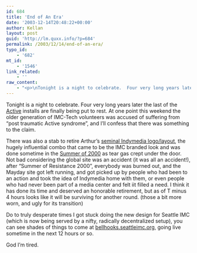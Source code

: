 ```yaml
---
id: 684
title: 'End of An Era'
date: '2003-12-14T20:48:22+00:00'
author: Kellan
layout: post
guid: 'http://lm.quxx.info/?p=684'
permalink: /2003/12/14/end-of-an-era/
typo_id:
    - '682'
mt_id:
    - '1546'
link_related:
    - ''
raw_content:
    - "<p>\nTonight is a night to celebrate.  Four very long years later the last of the <a href=\\\"http://active.org.au/\\\">Active</a> installs are finally being put to rest.  At one point this weekend the older generation of IMC-Tech volunteers was accused of suffering from \\\"post traumatic Active syndrome\\\", and I\\'ll confess that there was something to the claim.\n</p>\n<p>\nThere was also a stab to retire Arthur\\'s <a title=\\\"Jan 30 2003\\\" href=\\\"http://web.archive.org/web/20030130041638/http://www.indymedia.org/\\\">seminal Indymedia logo/layout</a>, the hugely influential combo that came to be the IMC branded look and was done sometime in the <a title=\\\"Aug 15 2003, though it was around earlier.\\\" href=\\\"http://web.archive.org/web/20000815055921/http://www.indymedia.org/\\\">Summer of 2000</a> as tear gas crept under the door.  Not bad considering the global site was an accident (it was all an accident!), after \\\"Summer of Resistance 2000\\\", everybody was burned out, and the Mayday site got left running, and got picked up by people who had been to an action and took the idea of Indymedia home with them, or even people who had never been part of a media center and felt iit filled a need.   I think it has done its time and deserved an honorable retirement, but as of T minus 4 hours looks like it will be surviving for another round. (those a bit more worn, and ugly for its transition)\n</p>\n<p>\nDo to truly desperate times I got stuck doing the new design for Seattle IMC (which is now being served by a nifty, radically decentralized setup), you can see shades of things to come at <a href=\\\"http://bellhooks.seattleimc.org\\\">bellhooks.seattleimc.org</a>, going live sometime in the next 12 hours or so.\n</p>\n<p>\nGod I\\'m tired.\n</p>"
---
```


Tonight is a night to celebrate. Four very long years later the last of the [Active](http://active.org.au/) installs are finally being put to rest. At one point this weekend the older generation of IMC-Tech volunteers was accused of suffering from “post traumatic Active syndrome”, and I’ll confess that there was something to the claim.

There was also a stab to retire Arthur’s [seminal Indymedia logo/layout](http://web.archive.org/web/20030130041638/http://www.indymedia.org/ "Jan 30 2003"), the hugely influential combo that came to be the IMC branded look and was done sometime in the [Summer of 2000](http://web.archive.org/web/20000815055921/http://www.indymedia.org/ "Aug 15 2003, though it was around earlier.") as tear gas crept under the door. Not bad considering the global site was an accident (it was all an accident!), after “Summer of Resistance 2000”, everybody was burned out, and the Mayday site got left running, and got picked up by people who had been to an action and took the idea of Indymedia home with them, or even people who had never been part of a media center and felt iit filled a need. I think it has done its time and deserved an honorable retirement, but as of T minus 4 hours looks like it will be surviving for another round. (those a bit more worn, and ugly for its transition)

Do to truly desperate times I got stuck doing the new design for Seattle IMC (which is now being served by a nifty, radically decentralized setup), you can see shades of things to come at [bellhooks.seattleimc.org](http://bellhooks.seattleimc.org), going live sometime in the next 12 hours or so.

God I’m tired.
